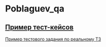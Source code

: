 # Poblaguev_qa
[Пример тест-кейсов](https://docs.google.com/spreadsheets/d/1Or5xlYObh7aWwvE4OA3IMudMHv1LKX9hanrHqXhhxXI/edit?usp=sharing)
---


[Пример тестового задания по реальному ТЗ](https://docs.google.com/spreadsheets/d/1fELxZGf5SAp7RppHNok2SojASIQGJdP67lC_OII3ETg/edit?usp=sharing)
